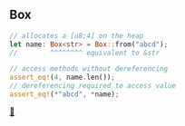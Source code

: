 ## Box

```rust
// allocates a [u8;4] on the heap
let name: Box<str> = Box::from("abcd");
//        ^^^^^^^^ equivalent to &str

// access methods without dereferencing
assert_eq!(4, name.len());
// dereferencing required to access value
assert_eq!(*"abcd", *name);
```

[📒](https://doc.rust-lang.org/book/ch15-01-box.html)
